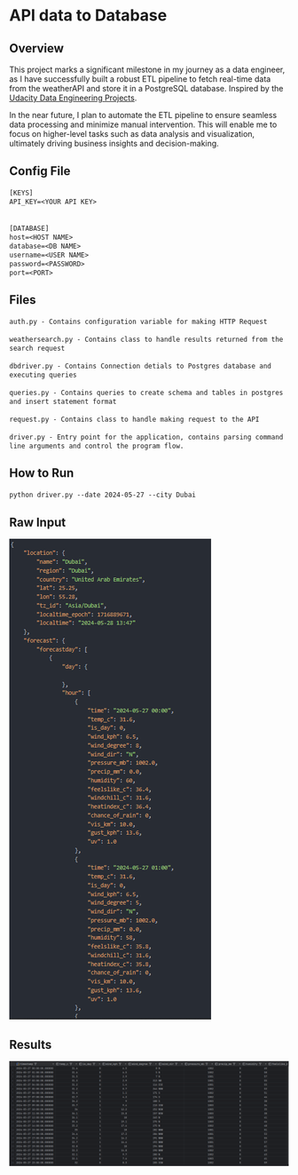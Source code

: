 # API data to Database
## Overview 

This project marks a significant milestone in my journey as a data engineer, as I have successfully built a robust ETL pipeline to fetch real-time data from the weatherAPI and store it in a PostgreSQL database. Inspired by the <a href="https://github.com/san089/Udacity-Data-Engineering-Projects">Udacity Data Engineering Projects</a>.

In the near future, I plan to automate the ETL pipeline to ensure seamless data processing and minimize manual intervention. This will enable me to focus on higher-level tasks such as data analysis and visualization, ultimately driving business insights and decision-making.
## Config File
```
[KEYS]
API_KEY=<YOUR API KEY>


[DATABASE]
host=<HOST NAME>
database=<DB NAME>
username=<USER NAME>
password=<PASSWORD>
port=<PORT>

```

## Files
```
auth.py - Contains configuration variable for making HTTP Request

weathersearch.py - Contains class to handle results returned from the search request

dbdriver.py - Contains Connection detials to Postgres database and executing queries

queries.py - Contains queries to create schema and tables in postgres and insert statement format

request.py - Contains class to handle making request to the API

driver.py - Entry point for the application, contains parsing command line arguments and control the program flow.
```

## How to Run
`python driver.py --date 2024-05-27 --city Dubai` 

## Raw Input
![RawInput](https://github.com/AbdulrahmanAllataifeh/WeatherApi-To-postgreSQL/blob/master/RawInput.png)


## Results
![RESULTS](https://github.com/AbdulrahmanAllataifeh/WeatherApi-To-postgreSQL/blob/master/Result.png)